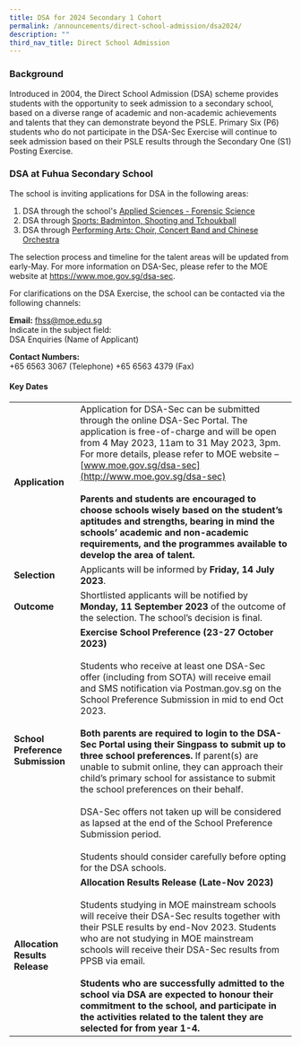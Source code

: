 ```yaml
---
title: DSA for 2024 Secondary 1 Cohort
permalink: /announcements/direct-school-admission/dsa2024/
description: ""
third_nav_title: Direct School Admission
---
```

### Background <br> 
Introduced in 2004, the Direct School Admission (DSA) scheme provides students with the opportunity to seek admission to a secondary school, based on a diverse range of academic and non-academic achievements and talents that they can demonstrate beyond the PSLE. Primary Six (P6) students who do not participate in the DSA-Sec Exercise will continue to seek admission based on their PSLE results through the Secondary One (S1) Posting Exercise. 

### DSA at Fuhua Secondary School
The school is inviting applications for DSA in the following areas:

1. DSA through the school's [Applied Sciences - Forensic Science](/announcements/dsa-through-alp/)
2. DSA through [Sports: Badminton, Shooting and Tchoukball](/announcements/dsa-through-sports/)
3. DSA through [Performing Arts: Choir, Concert Band and Chinese Orchestra](/announcements/dsa-through-performing-arts/)

The selection process and timeline for the talent areas will be updated from early-May. For more information on DSA-Sec, please refer to the MOE website at https://www.moe.gov.sg/dsa-sec.

For clarifications on the DSA Exercise, the school can be contacted via the following channels: 

**Email:** fhss@moe.edu.sg
<br> Indicate in the subject field: <br> DSA Enquiries (Name of Applicant)

**Contact Numbers:** <br> +65 6563 3067 (Telephone) +65 6563 4379 (Fax)

#### Key Dates



| | |
| -------- | -------- | 
| **Application**    | Application for DSA-Sec can be submitted through the online DSA-Sec Portal. The application is free-of-charge and will be open from 4 May 2023, 11am to 31 May 2023, 3pm. For more details, please refer to MOE website – [www.moe.gov.sg/dsa-sec](http://www.moe.gov.sg/dsa-sec) <br> <br> **Parents and students are encouraged to choose schools wisely based on the student’s aptitudes and strengths, bearing in mind the schools’ academic and non-academic requirements, and the programmes available to develop the area of talent.**     
| **Selection** | Applicants will be informed by **Friday, 14 July 2023**. 
| **Outcome** |         Shortlisted applicants will be notified by **Monday, 11 September 2023** of the outcome of the selection. The school’s decision is final.
| **School Preference Submission** | **Exercise School Preference (23-27 October 2023)** <br><br> Students who receive at least one DSA-Sec offer (including from SOTA) will receive email and SMS notification via Postman.gov.sg on the School Preference Submission in mid to end Oct 2023. <br> <br> **Both parents are required to login to the DSA-Sec Portal using their Singpass to submit up to three school preferences.** If parent(s) are unable to submit online, they can approach their child’s primary school for assistance to submit the school preferences on their behalf. <br> <br>DSA-Sec offers not taken up will be considered as lapsed at the end of the School Preference Submission period. <br> <br> Students should consider carefully before opting for the DSA schools.
| **Allocation Results Release** | **Allocation Results Release (Late-Nov 2023)** <br><br> Students studying in MOE mainstream schools will receive their DSA-Sec results together with their PSLE results by end-Nov 2023. Students who are not studying in MOE mainstream schools will receive their DSA-Sec results from PPSB via email. <br> <br> **Students who are successfully admitted to the school via DSA are expected to honour their commitment to the school, and participate in the activities related to the talent they are selected for from year 1-4.**


